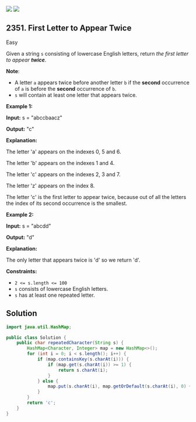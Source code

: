 [![](https://img.shields.io/github/stars/javadev/LeetCode-in-Java?label=Stars&style=flat-square)](https://github.com/javadev/LeetCode-in-Java)
[![](https://img.shields.io/github/forks/javadev/LeetCode-in-Java?label=Fork%20me%20on%20GitHub%20&style=flat-square)](https://github.com/javadev/LeetCode-in-Java/fork)

## 2351\. First Letter to Appear Twice

Easy

Given a string `s` consisting of lowercase English letters, return _the first letter to appear **twice**_.

**Note**:

*   A letter `a` appears twice before another letter `b` if the **second** occurrence of `a` is before the **second** occurrence of `b`.
*   `s` will contain at least one letter that appears twice.

**Example 1:**

**Input:** s = "abccbaacz"

**Output:** "c"

**Explanation:**

The letter 'a' appears on the indexes 0, 5 and 6.

The letter 'b' appears on the indexes 1 and 4.

The letter 'c' appears on the indexes 2, 3 and 7.

The letter 'z' appears on the index 8.

The letter 'c' is the first letter to appear twice, because out of all the letters the index of its second occurrence is the smallest.

**Example 2:**

**Input:** s = "abcdd"

**Output:** "d"

**Explanation:**

The only letter that appears twice is 'd' so we return 'd'. 

**Constraints:**

*   `2 <= s.length <= 100`
*   `s` consists of lowercase English letters.
*   `s` has at least one repeated letter.

## Solution

```java
import java.util.HashMap;

public class Solution {
    public char repeatedCharacter(String s) {
        HashMap<Character, Integer> map = new HashMap<>();
        for (int i = 0; i < s.length(); i++) {
            if (map.containsKey(s.charAt(i))) {
                if (map.get(s.charAt(i)) >= 1) {
                    return s.charAt(i);
                }
            } else {
                map.put(s.charAt(i), map.getOrDefault(s.charAt(i), 0) + 1);
            }
        }
        return 'c';
    }
}
```